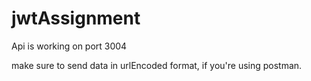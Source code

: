 # jwtAssignment


Api is working on port 3004


make sure to send data in urlEncoded format, if you're using postman.
